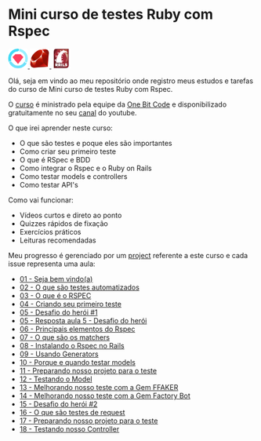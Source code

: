 # Mini curso de testes Ruby com Rspec
<p align="left">
<a href="https://rspec.info/" target="_blank" rel="noreferrer"> <img src="https://github.com/devicons/devicon/blob/master/icons/rspec/rspec-original.svg" alt="ruby" width="40" height="40"/> </a>
<a href="https://www.ruby-lang.org/en/" target="_blank" rel="noreferrer"> <img src="https://raw.githubusercontent.com/devicons/devicon/master/icons/ruby/ruby-original.svg" alt="ruby" width="40" height="40"/> </a>
<a href="https://rubyonrails.org" target="_blank" rel="noreferrer"> <img src="https://raw.githubusercontent.com/devicons/devicon/master/icons/rails/rails-original-wordmark.svg" alt="rails" width="40" height="40"/> </a>
</p>

<p>Olá, seja em vindo ao meu repositório onde registro meus estudos e tarefas do curso de Mini curso de testes Ruby com Rspec.</p>
<p>O <a href="https://www.youtube.com/playlist?list=PLdDT8if5attGc3fgFsFe5cvV9MwlVFNLW" target="_blank">curso</a> é ministrado pela equipe da <a href="https://onebitcode.com/" target="_blank">One Bit Code</a> e disponibilizado gratuitamente no seu <a href="https://www.youtube.com/@OneBitCode" target="_blank">canal</a> do youtube.</p>

O que irei aprender neste curso:
- O que são testes e poque eles são importantes
- Como criar seu primeiro teste
- O que é RSpec e BDD
- Como integrar o Rspec e o Ruby on Rails
- Como testar models e controllers
- Como testar API's

Como vai funcionar:
- Vídeos curtos e direto ao ponto
- Quizzes rápidos de fixação
- Exercícios práticos
- Leituras recomendadas


<p>Meu progresso é gerenciado por um <a href="https://github.com/users/cassiosantana/projects/34/" target="_blank">project</a> referente a este curso e cada issue representa uma aula:</p>

- [01 - Seja bem vindo(a)](https://github.com/cassiosantana/rspec_ruby/issues/1)
- [02 - O que são testes automatizados](https://github.com/cassiosantana/rspec_ruby/issues/2)
- [03 - O que é o RSPEC](https://github.com/cassiosantana/rspec_ruby/issues/3)
- [04 - Criando seu primeiro teste](https://github.com/cassiosantana/rspec_ruby/issues/4)
- [05 - Desafio do herói #1](https://github.com/cassiosantana/rspec_ruby/issues/5)
- [05 - Resposta aula 5 - Desafio do herói](https://github.com/cassiosantana/rspec_ruby/issues/6)
- [06 - Principais elementos do Rspec](https://github.com/cassiosantana/rspec_ruby/issues/7)
- [07 - O que são os matchers](https://github.com/cassiosantana/rspec_ruby/issues/8)
- [08 - Instalando o Rspec no Rails](https://github.com/cassiosantana/rspec_ruby/issues/9)
- [09 - Usando Generators](https://github.com/cassiosantana/rspec_ruby/issues/10)
- [10 - Porque e quando testar models](https://github.com/cassiosantana/rspec_ruby/issues/11)
- [11 - Preparando nosso projeto para o teste](https://github.com/cassiosantana/rspec_ruby/issues/12)
- [12 - Testando o Model](https://github.com/cassiosantana/rspec_ruby/issues/13)
- [13 - Melhorando nosso teste com a Gem FFAKER](https://github.com/cassiosantana/rspec_ruby/issues/14)
- [14 - Melhorando nosso teste com a Gem Factory Bot](https://github.com/cassiosantana/rspec_ruby/issues/15)
- [15 - Desafio do herói #2](https://github.com/cassiosantana/rspec_ruby/issues/16)
- [16 - O que são testes de request](https://github.com/cassiosantana/rspec_ruby/issues/17)
- [17 - Preparando nosso projeto para o teste](https://github.com/cassiosantana/rspec_ruby/issues/18)
- [18 - Testando nosso Controller](https://github.com/cassiosantana/rspec_ruby/issues/19)
